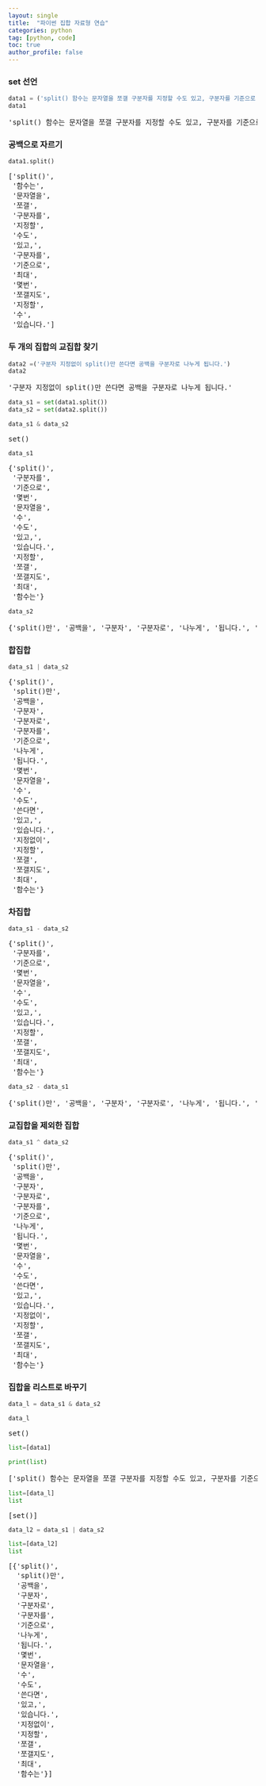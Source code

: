 ```yaml
---
layout: single
title:  "파이썬 집합 자료형 연습"
categories: python
tag: [python, code]
toc: true
author_profile: false
---
```


<head>
  <style>
    table.dataframe {
      white-space: normal;
      width: 100%;
      height: 240px;
      display: block;
      overflow: auto;
      font-family: Arial, sans-serif;
      font-size: 0.9rem;
      line-height: 20px;
      text-align: center;
      border: 0px !important;
    }

    table.dataframe th {
      text-align: center;
      font-weight: bold;
      padding: 8px;
    }

    table.dataframe td {
      text-align: center;
      padding: 8px;
    }

    table.dataframe tr:hover {
      background: #b8d1f3; 
    }

    .output_prompt {
      overflow: auto;
      font-size: 0.9rem;
      line-height: 1.45;
      border-radius: 0.3rem;
      -webkit-overflow-scrolling: touch;
      padding: 0.8rem;
      margin-top: 0;
      margin-bottom: 15px;
      font: 1rem Consolas, "Liberation Mono", Menlo, Courier, monospace;
      color: $code-text-color;
      border: solid 1px $border-color;
      border-radius: 0.3rem;
      word-break: normal;
      white-space: pre;
    }

  .dataframe tbody tr th:only-of-type {
      vertical-align: middle;
  }

  .dataframe tbody tr th {
      vertical-align: top;
  }

  .dataframe thead th {
      text-align: center !important;
      padding: 8px;
  }

  .page__content p {
      margin: 0 0 0px !important;
  }

  .page__content p > strong {
    font-size: 0.8rem !important;
  }

  </style>
</head>


### set 선언

```python
data1 = ('split() 함수는 문자열을 쪼갤 구분자를 지정할 수도 있고, 구분자를 기준으로 최대 몇번 쪼갤지도 지정할 수 있습니다.')
data1
```

<pre>
'split() 함수는 문자열을 쪼갤 구분자를 지정할 수도 있고, 구분자를 기준으로 최대 몇번 쪼갤지도 지정할 수 있습니다.'
</pre>

### 공백으로 자르기

```python
data1.split()
```

<pre>
['split()',
 '함수는',
 '문자열을',
 '쪼갤',
 '구분자를',
 '지정할',
 '수도',
 '있고,',
 '구분자를',
 '기준으로',
 '최대',
 '몇번',
 '쪼갤지도',
 '지정할',
 '수',
 '있습니다.']
</pre>

### 두 개의 집합의 교집합 찾기
```python
data2 =('구분자 지정없이 split()만 쓴다면 공백을 구분자로 나누게 됩니다.')
data2
```

<pre>
'구분자 지정없이 split()만 쓴다면 공백을 구분자로 나누게 됩니다.'
</pre>

```python
data_s1 = set(data1.split())
data_s2 = set(data2.split())
```


```python
data_s1 & data_s2
```

<pre>
set()
</pre>

```python
data_s1
```

<pre>
{'split()',
 '구분자를',
 '기준으로',
 '몇번',
 '문자열을',
 '수',
 '수도',
 '있고,',
 '있습니다.',
 '지정할',
 '쪼갤',
 '쪼갤지도',
 '최대',
 '함수는'}
</pre>

```python
data_s2
```

<pre>
{'split()만', '공백을', '구분자', '구분자로', '나누게', '됩니다.', '쓴다면', '지정없이'}
</pre>

### 합집합

```python
data_s1 | data_s2
```

<pre>
{'split()',
 'split()만',
 '공백을',
 '구분자',
 '구분자로',
 '구분자를',
 '기준으로',
 '나누게',
 '됩니다.',
 '몇번',
 '문자열을',
 '수',
 '수도',
 '쓴다면',
 '있고,',
 '있습니다.',
 '지정없이',
 '지정할',
 '쪼갤',
 '쪼갤지도',
 '최대',
 '함수는'}
</pre>

### 차집합

```python
data_s1 - data_s2
```

<pre>
{'split()',
 '구분자를',
 '기준으로',
 '몇번',
 '문자열을',
 '수',
 '수도',
 '있고,',
 '있습니다.',
 '지정할',
 '쪼갤',
 '쪼갤지도',
 '최대',
 '함수는'}
</pre>

```python
data_s2 - data_s1
```

<pre>
{'split()만', '공백을', '구분자', '구분자로', '나누게', '됩니다.', '쓴다면', '지정없이'}
</pre>

### 교집합을 제외한 집합

```python
data_s1 ^ data_s2
```

<pre>
{'split()',
 'split()만',
 '공백을',
 '구분자',
 '구분자로',
 '구분자를',
 '기준으로',
 '나누게',
 '됩니다.',
 '몇번',
 '문자열을',
 '수',
 '수도',
 '쓴다면',
 '있고,',
 '있습니다.',
 '지정없이',
 '지정할',
 '쪼갤',
 '쪼갤지도',
 '최대',
 '함수는'}
</pre>

### 집합을 리스트로 바꾸기
```python
data_l = data_s1 & data_s2
```


```python
data_l
```

<pre>
set()
</pre>

```python
list=[data1]
```


```python
print(list)
```

<pre>
['split() 함수는 문자열을 쪼갤 구분자를 지정할 수도 있고, 구분자를 기준으로 최대 몇번 쪼갤지도 지정할 수 있습니다.']
</pre>

```python
list=[data_l]
list
```

<pre>
[set()]
</pre>

```python
data_l2 = data_s1 | data_s2
```


```python
list=[data_l2]
list
```

<pre>
[{'split()',
  'split()만',
  '공백을',
  '구분자',
  '구분자로',
  '구분자를',
  '기준으로',
  '나누게',
  '됩니다.',
  '몇번',
  '문자열을',
  '수',
  '수도',
  '쓴다면',
  '있고,',
  '있습니다.',
  '지정없이',
  '지정할',
  '쪼갤',
  '쪼갤지도',
  '최대',
  '함수는'}]
</pre>
